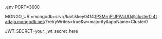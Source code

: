 .env
PORT=3000

MONGO_URI=mongodb+srv://kartikkey0414:IP3MrrjPlJPiVcUD@cluster0.4tadaja.mongodb.net/?retryWrites=true&w=majority&appName=Cluster0

JWT_SECRET=your_jwt_secret_here
